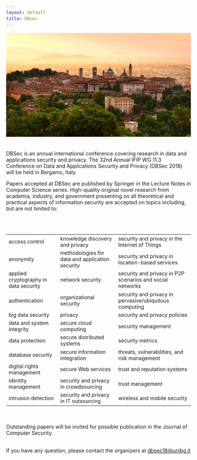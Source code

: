 ```yaml
---
layout: default
title: DBsec
---
```


<div class="row">
  <div class="col-xs-10 col-xs-offset-1 col-sm-6 col-sm-offset-0 col-md-4 col-lg-3">
    <img class="img-responsive img-rounded" src="/images/bergamo.jpg" style="margin-bottom: 20px;"/>
  </div>
  <div class="col-xs-12 col-sm-6 col-md-7">
  <p>DBSec is an annual international conference covering research in data and applications security and privacy.
  The 32nd Annual IFIP WG 11.3 Conference on Data and Applications Security and Privacy (DBSec 2018) will be held in Bergamo, Italy.</p>
  <p>Papers accepted at DBSec are published by Springer in the Lecture Notes in Computer Science series.
  High-quality original novel research from academia, industry, and government presenting on all theoretical and practical aspects of information security are accepted on topics including, but are not limited to:</p>
  </div>
</div>

<br/><br/>

<table width="100%">
   <tbody>
      <tr>
         <td>access control</td>
         <td>knowledge discovery and privacy</td>
         <td>security and privacy in the Internet of Things</td>
      </tr>
      <tr>
         <td>anonymity</td>
         <td>methodologies for data and application security</td>
         <td>security and privacy in location-based services</td>
      </tr>
      <tr>
         <td>applied cryptography in data security</td>
         <td>network security</td>
         <td>security and privacy in P2P scenarios and social networks</td>
      </tr>
      <tr>
         <td>authentication</td>
         <td>organizational security</td>
         <td>security and privacy in pervasive/ubiquitous computing</td>
      </tr>
      <tr>
         <td>big data security</td>
         <td>privacy</td>
         <td>security and privacy policies</td>
         </tr><tr>
         <td>data and system integrity</td>
         <td>secure cloud computing</td>
         <td>security management</td>
      </tr>
      <tr>
         <td>data protection</td>
         <td>secure distributed systems</td>
         <td>security metrics</td>
      </tr>
      <tr>
         <td>database security</td>
         <td>secure information integration</td>
         <td>threats, vulnerabilities, and risk management</td>
      </tr>
      <tr>
         <td>digital rights management</td>
         <td>secure Web services</td>
         <td>trust and reputation systems</td>
      </tr>
      <tr>
         <td>identity management</td>
         <td>security and privacy in crowdsourcing</td>
         <td>trust management</td>
      </tr>
      <tr>
         <td>intrusion detection </td>
         <td>security and privacy in IT outsourcing</td>
         <td>wireless and mobile security</td>
      </tr>
   </tbody>
</table>

<br><br>
Outstanding papers will be invited for possible publication in the Journal of
Computer Security.
<br><br>

If you have any question, please contact the organizers at [dbsec18@unibg.it](mailto:dbsec18@unibg.it)
